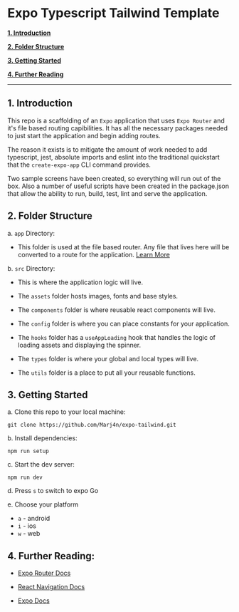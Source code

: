 # Expo Typescript Tailwind Template

[**1. Introduction**](#introduction)

[**2. Folder Structure**](#folder-structure)

[**3. Getting Started**](#getting-started)

[**4. Further Reading**](#further-reading)

---

<a name="#introduction"></a>

## 1. Introduction

This repo is a scaffolding of an `Expo` application that uses `Expo Router` and it's file based routing capibilities. It has all the necessary packages needed to just start the application and begin adding routes.

The reason it exists is to mitigate the amount of work needed to add typescript, jest, absolute imports and eslint into the traditional quickstart that the `create-expo-app` CLI command provides.

Two sample screens have been created, so everything will run out of the box. Also a number of useful scripts have been created in the package.json that allow the ability to run, build, test, lint and serve the application.

<a name="#folder-structure"></a>

## 2. Folder Structure

a. `app` Directory:

- This folder is used at the file based router. Any file that lives here will be converted to a route for the application. [Learn More](https://expo.github.io/router/docs/)

b. `src` Directory:

- This is where the application logic will live.

- The `assets` folder hosts images, fonts and base styles.

- The `components` folder is where reusable react components will live.

- The `config` folder is where you can place constants for your application.

- The `hooks` folder has a `useAppLoading` hook that handles the logic of loading assets and displaying the spinner.

- The `types` folder is where your global and local types will live.

- The `utils` folder is a place to put all your reusable functions.

<a name="#getting-started"></a>

## 3. Getting Started

a. Clone this repo to your local machine:

```
git clone https://github.com/Marj4n/expo-tailwind.git
```

b. Install dependencies:

```
npm run setup
```

c. Start the dev server:

```
npm run dev
```

d. Press `s` to switch to expo Go

e. Choose your platform

- `a` - android
- `i` - ios
- `w` - web

<a name="#further-reading"></a>

## 4. Further Reading:

- [Expo Router Docs](https://expo.github.io/router/docs/)

- [React Navigation Docs](https://reactnavigation.org/docs/getting-started)

- [Expo Docs](https://docs.expo.dev/tutorial/introduction/)
